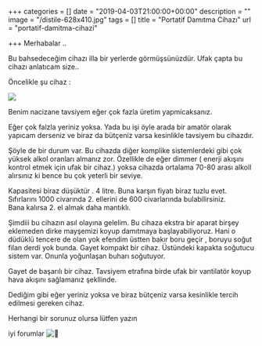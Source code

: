 +++
categories = []
date = "2019-04-03T21:00:00+00:00"
description = ""
image = "/distile-628x410.jpg"
tags = []
title = "Portatif Damıtma Cihazı"
url = "portatif-damitma-cihazi"

+++
Merhabalar ..

Bu bahsedeceğim cihazı illa bir yerlerde görmüşsünüzdür. Ufak çapta bu cihazı anlatıcam size..

  
 Öncelikle şu cihaz :

![](https://altinmakas.net/dosyalar/yuklemeler/1-distile.jpg)

Benim nacizane tavsiyem eğer çok fazla üretim yapmicaksanız.

Eğer çok falzla yeriniz yoksa. Yada bu işi öyle arada bir amatör olarak yapıcam derseniz ve biraz da bütçeniz varsa kesinlikle tavsiyem bu cihazdır.

Şöyle de bir durum var. Bu cihazda diğer komplike sistemlerdeki gibi çok yüksek alkol oranları almanız zor. Özellikle de eğer dimmer ( enerji akışını kontrol etmek için ufak bir cihaz.) yoksa cihazda ortalama 70-80 arası alkoll alırsınız ki bence bu çok yeterli bir seviye.

Kapasitesi biraz düşüktür . 4 litre. Buna karşın fiyatı biraz tuzlu evet. Sıfırlarını 1000 civarında 2. ellerini de 600 civarlarında bulabilirsiniz.   
Bana kalırsa 2. el almak daha mantıklı.

Şimdiii bu cihazın asıl olayına gelelim. Bu cihaza ekstra bir aparat birşey eklemeden dirke mayşemizi koyup damıtmaya başlayabiliyoruz. Hani o düdüklü tencere de olan yok efendim üstten bakır boru geçir , boruyu soğut filan derdi yok bunda. Gayet kompakt bir cihaz. Üstündeki kapakta soğutucu sistem var. Onunla yoğunlaşan buharı soğutuyor.

Gayet de başarılı bir cihaz. Tavsiyem etrafına birde ufak bir vantilatör koyup hava akışını sağlamanız şekllinde.

Dediğim gibi eğer yeriniz yoksa ve biraz bütçeniz varsa kesinlikle tercih edilmesi gereken cihaz.

Herhangi bir sorunuz olursa lütfen yazın

iyi forumlar ![🙂](https://s.w.org/images/core/emoji/11.2.0/svg/1f642.svg)